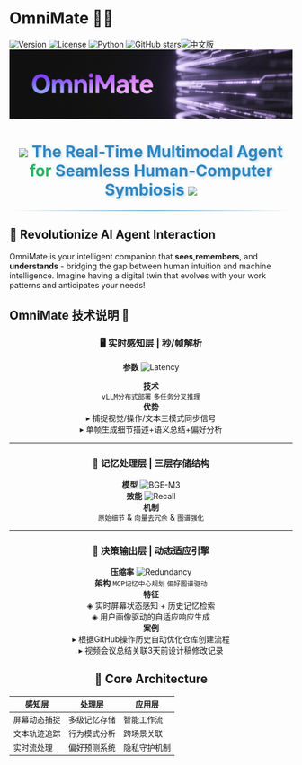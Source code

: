 # OmniMate 🤖✨  
![Version](https://img.shields.io/badge/version-1.0.0-blue?style=flat-square&logo=azurepipelines) [![License](https://img.shields.io/badge/License-MIT-blue.svg)](https://opensource.org/licenses/MIT) ![Python](https://img.shields.io/badge/python-3.10%2B-blue?style=flat-square&logo=python) [![GitHub stars](https://img.shields.io/github/stars/gaochao350/SeamlessHuman-Comp.svg)](https://github.com/gaochao350/SeamlessHuman-Comp)[![中文版](https://img.shields.io/badge/动态切换-中文文档-important?logo=github)](https://github.com/YOUR_USERNAME/eamlessHuman-Comp?lang=zh)![Product Showcase](OmniMate.png)

<div align="center">
  <h1> 
    <img src="https://img.icons8.com/color/96/000000/brain-3.png" width="40"/>
    <span style="color: #2E86C1; text-shadow: 2px 2px 4px rgba(46,134,193,0.3);">The Real-Time Multimodal Agent</span>
    <span style="color: #28B463;">for</span> 
    <span style="color: #2E86C1; text-shadow: 2px 2px 4px rgba(46,134,193,0.3);">Seamless Human-Computer Symbiosis</span>
    <img src="https://img.icons8.com/?size=100&id=gShesypkbo1o&format=png&color=2E86C1&rotate=180" width="40" /> <!-- 新增旋转样式 -->
  </h1>
</div>
  <hr style="height:2px; border-width:0; background: linear-gradient(90deg, rgba(46,134,193,0) 0%, rgba(46,134,193,0.6) 50%, rgba(46,134,193,0) 100%);">
</div> 

## 🌟 Revolutionize AI Agent Interaction
OmniMate is your intelligent companion that ​**sees**, ​**remembers**, and ​**understands**​ - bridging the gap between human intuition and machine intelligence. Imagine having a digital twin that evolves with your work patterns and anticipates your needs!


## OmniMate 技术说明 🚀

<div align="center">

### 🖥️ 实时感知层 | 秒/帧解析
​**参数**​ ![Latency](https://img.shields.io/badge/截图频率-任意设置-success) 

​**技术**​  
```vLLM分布式部署``` ```多任务分叉推理```  
​**优势**​  
▸ 捕捉视觉/操作/文本三模式同步信号  
▸ 单帧生成细节描述+语义总结+偏好分析  

---

### 🧠 记忆处理层 | 三层存储结构
​**模型**​ ![BGE-M3](https://img.shields.io/badge/Embedding-any-blue)  
​**效能**​ ![Recall](https://img.shields.io/badge/记忆召回-hight-brightgreen)  
​**机制**​  
```原始细节``` & ```向量去冗余``` & ```图谱强化```  


---

### 🔄 决策输出层 | 动态适应引擎
​**压缩率**​ ![Redundancy](https://img.shields.io/badge/信息冗余-减少-orange)  
​**架构**​ ```MCP记忆中心规划``` ```偏好图谱驱动```  
​**特征**​  
◈ 实时屏幕状态感知 + 历史记忆检索  
◈ 用户画像驱动的自适应响应生成  
​**案例**​  
▸ 根据GitHub操作历史自动优化仓库创建流程  
▸ 视频会议总结关联3天前设计稿修改记录
## 🚀 Core Architecture

<div align="center">

| 感知层              | 处理层              | 应用层              |
|---------------------|---------------------|---------------------|
| 屏幕动态捕捉         | 多级记忆存储         | 智能工作流           |
| 文本轨迹追踪         | 行为模式分析         | 跨场景关联           |
| 实时流处理           | 偏好预测系统         | 隐私守护机制         |



</div>
